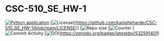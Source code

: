 # CSC-510_SE_HW-1

[![Python application](https://github.com/kanishkharde/CSC-510_SE_HW-1/actions/workflows/python-app.yml/badge.svg)](https://github.com/kanishkharde/CSC-510_SE_HW-1/actions/workflows/python-app.yml)
[![License](https://img.shields.io/github/license/kanishkharde/CSC-510_SE_HW-1?style=plastic)[(https://github.com/kanishkharde/CSC-510_SE_HW-1/blob/main/LICENSE)]
[![Repo size](https://img.shields.io/github/repo-size/kanishkharde/CSC-510_SE_HW-1?style=plastic)
[![Counter](https://img.shields.io/github/search/kanishkharde/CSC-510_SE_HW-1/main?style=plastic)
[![Commit Activity](https://img.shields.io/github/commit-activity/w/kanishkharde/CSC-510_SE_HW-1?style=plastic)
[![DOI](https://zenodo.org/badge/532591401.svg)(https://zenodo.org/badge/latestdoi/532591401)
